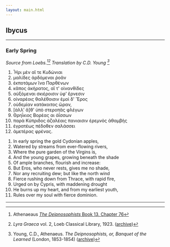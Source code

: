 ```yaml
---
layout: main.html
---
```


## Ibycus

---

### Early Spring 
*Source from Loebs.[^1][^3] Translation by C.D. Young [^4]*
<div class="bilingual">
<ol class="poem" lang="grc">
<li> Ἦρι μὲν αἵ τε Κυδώνιαι </li>
<li>μαλίδες ἀρδόμεναι ῥοᾶν </li>
<li>ἐκποτάμων ἵνα Παρθένων </li>
<li>κᾶπος ἀκήρατος, αἵ τ' οἰνανθίδες </li>
<li>αὐξόμεναι σκιέροισιν ὑφ' ἕρνεσιν </li>
<li>οἰναρέοις θαλέθοισιν ἐμοὶ δ' Ἔρος </li>
<li>οὐδεμίαν κατάκοιτος ὥραν, </li>
<li>[ἀλλ' ἄ]θ' ὑπὸ στεροπᾶς φλέγων </li>
<li>Θρηΐκιος Βορέας αι ἀΐσσων </li>
<li> παρὰ Κύπριδος ἀζαλέαις πανιαισιν ἐρεμνὸς ἀθαμβὴς  </li>
<li> ἐγρατέως πέδοθεν σαλάσσει </li>
<li> ἁμετέρας φρένας.</li>
</ol>
<ol class="poem">
<li>In early spring the gold Cydonian apples,</li>
<li>Watered by streams from ever-flowing rivers,</li>
<li>Where the pure garden of the Virgins is,</li>
<li>And the young grapes, growing beneath the shade</li>
<li>Of ample branches, flourish and increase:</li>
<li>But Eros, who never rests, gives me no shade,</li>
<li>Nor any recruiting dew; but like the north wind</li>
<li>Fierce rushing down from Thrace, with rapid fire,</li>
<li>Urged on by Cypris, with maddening drought</li>
<li>He burns up my heart, and from my earliest youth,</li>
<li>Rules over my soul with fierce dominion.</li> 
</ol>
</div>

---

[^1]: Athenaeaus [*The Deipnosophists* Book 13, Chapter 76](http://www.perseus.tufts.edu/hopper/text?doc=Ath.+13.76&fromdoc=Perseus%3Atext%3A2008.01.0405)

[^3]: _Lyra Graeca_ vol. 2, Loeb Classical Library, 1923. ([archive](https://archive.org/details/in.ernet.dli.2015.233311/page/n2/mode/1up))

[^4]: Young, C.D., Athenaeus. *The Deipnosophists, or, Banquet of the Learned* (London, 1853-1854) ([archive](https://archive.org/details/athenaeus-yonge))
